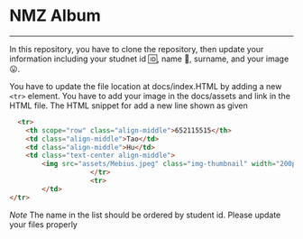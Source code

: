 # NMZ Album
---
In this repository,  you have to clone the repository, then update your information including your studnet id :id:, name :name_badge:, surname, and your image :stuck_out_tongue:.
 
You have to update the file location at docs/index.HTML by adding a new  `<tr>` element. You have to add your image in the docs/assets and link in the HTML file. The HTML snippet for add a new line shown as given


```html
  <tr>
    <th scope="row" class="align-middle">652115515</th>
    <td class="align-middle">Tao</td>
    <td class="align-middle">Hu</td>
    <td class="text-center align-middle">
        <img src="assets/Mebius.jpeg" class="img-thumbnail" width="200px" height="200px" alt="Coco melon"> 
                    </tr>
                    <tr>
        </td>
</tr>
```

*Note*
    The name in the list should be ordered by student id. Please update your files properly

